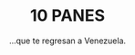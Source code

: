 ---
layout: 10panes
title: 10 PANES
subtitle: ...que te regresan a Venezuela.
description: Es tu introducción a la Panadería Venezolana y la oportunidad para reencontrarte con nuestros Panes Venezolanos, sus sabores y aromas únicos.
permalink: /libros/10-PANES/
---